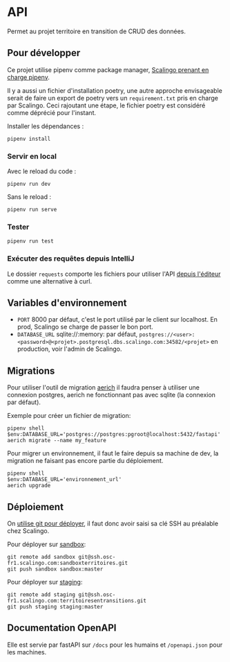 # API
Permet au projet territoire en transition de CRUD des données.

## Pour développer
Ce projet utilise pipenv comme package manager, [Scalingo prenant en charge pipenv](https://doc.scalingo.com/languages/python/start).

Il y a aussi un fichier d'installation poetry, une autre approche envisageable serait de faire un export de poetry vers un `requirement.txt` pris en charge par Scalingo. Ceci rajoutant une étape, le fichier poetry est considéré comme déprécié pour l'instant.

Installer les dépendances :
```shell
pipenv install
```

### Servir en local 
Avec le reload du code :
```shell
pipenv run dev
```

Sans le reload :
```shell
pipenv run serve
```

### Tester
```shell
pipenv run test
```

### Exécuter des requêtes depuis IntelliJ
Le dossier `requests` comporte les fichiers pour utiliser l'API [depuis l'éditeur](https://www.jetbrains.com/help/idea/http-client-in-product-code-editor.html) comme une alternative à curl.

## Variables d'environnement
- `PORT` 8000 par défaut, c'est le port utilisé par le client sur localhost. En prod, Scalingo se charge de passer le bon port.
- `DATABASE_URL` sqlite://:memory: par défaut, `postgres://<user>:<password>@<projet>.postgresql.dbs.scalingo.com:34582/<projet>` en production, voir l'admin de Scalingo.


## Migrations
Pour utiliser l'outil de migration [aerich](https://tortoise-orm.readthedocs.io/en/latest/migration.html) il faudra penser à utiliser une connexion postgres, aerich ne fonctionnant pas avec sqlite (la connexion par défaut).

Exemple pour créer un fichier de migration:
```shell
pipenv shell
$env:DATABASE_URL='postgres://postgres:pgroot@localhost:5432/fastapi'
aerich migrate --name my_feature
```

Pour migrer un environnement, il faut le faire depuis sa machine de dev, la migration ne faisant pas encore partie du déploiement.
```shell
pipenv shell
$env:DATABASE_URL='environnement_url'
aerich upgrade
```


## Déploiement
On [utilise git pour déployer](https://doc.scalingo.com/platform/deployment/deploy-with-git), il faut donc avoir saisi sa clé SSH au préalable chez Scalingo.

Pour déployer sur [sandbox](https://sandboxterritoires.osc-fr1.scalingo.io/):
```shell
git remote add sandbox git@ssh.osc-fr1.scalingo.com:sandboxterritoires.git
git push sandbox sandbox:master
```

Pour déployer sur [staging](https://territoiresentransitions.osc-fr1.scalingo.io.):
```shell
git remote add staging git@ssh.osc-fr1.scalingo.com:territoiresentransitions.git
git push staging staging:master
```



## Documentation OpenAPI
Elle est servie par fastAPI sur `/docs` pour les humains et `/openapi.json` pour les machines.



